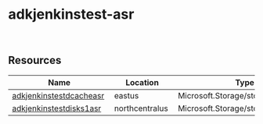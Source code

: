 # adkjenkinstest-asr 
 
## Resources


| Name | Location | Type |
| --- | --- | --- |
| [adkjenkinstestdcacheasr](adkjenkinstestdcacheasr--885733424.md)  | eastus  | Microsoft.Storage/storageAccounts  |
| [adkjenkinstestdisks1asr](adkjenkinstestdisks1asr-1218776957.md)  | northcentralus  | Microsoft.Storage/storageAccounts  |



